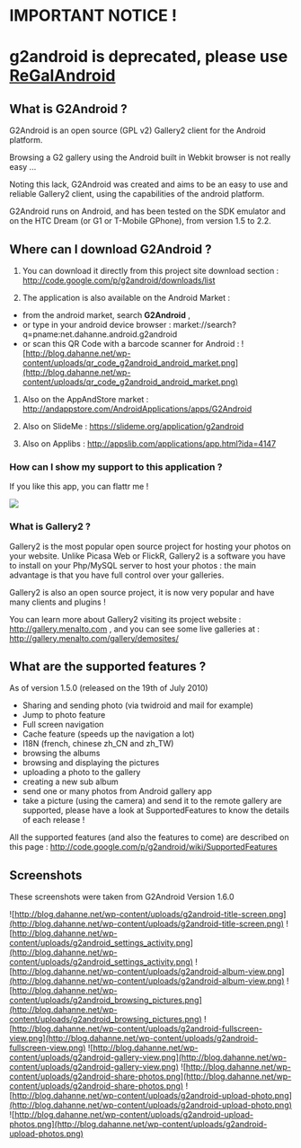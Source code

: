 # IMPORTANT NOTICE ! #
# g2android is deprecated, please use [ReGalAndroid](http://code.google.com/p/regalandroid/) #



## What is G2Android ? ##

G2Android is an open source (GPL v2) Gallery2 client for the Android platform.

Browsing a G2 gallery using the Android built in Webkit browser is not really easy ...

Noting this lack, G2Android was created and aims to be an easy to use and reliable Gallery2 client, using the capabilities of the android platform.

G2Android runs on Android, and has been tested on the SDK emulator and on the HTC Dream (or G1 or T-Mobile GPhone), from version 1.5 to 2.2.


## Where can I download G2Android ? ##
  1. You can download it directly from this project site download section : http://code.google.com/p/g2android/downloads/list

  1. The application is also available on the Android Market :
  * from the android market, search **G2Android** ,
  * or type in your android device browser : market://search?q=pname:net.dahanne.android.g2android
  * or scan this QR Code with a barcode scanner for Android :
![http://blog.dahanne.net/wp-content/uploads/qr_code_g2android_android_market.png](http://blog.dahanne.net/wp-content/uploads/qr_code_g2android_android_market.png)

  1. Also on the AppAndStore market :
http://andappstore.com/AndroidApplications/apps/G2Android

  1. Also on SlideMe :
https://slideme.org/application/g2android

  1. Also on Applibs :
http://appslib.com/applications/app.html?ida=4147

### How can I show my support to this application ? ###
If you like this app, you can flattr me !

[![](http://api.flattr.com/button/button-static-50x60.png)](http://flattr.com/thing/38389/G2Android)



### What is Gallery2 ? ###
Gallery2 is the most popular open source project for hosting your photos on your website.
Unlike Picasa Web or FlickR, Gallery2 is a software you have to install on your Php/MySQL server to host your photos : the main advantage is that you have full control over your galleries.

Gallery2 is also an open source project, it is now very popular and have many clients and plugins !

You can learn more about Gallery2 visiting its project website : http://gallery.menalto.com , and you can see some live galleries at : http://gallery.menalto.com/gallery/demosites/

## What are the supported features ? ##
As of version 1.5.0 (released on the 19th of July 2010)
  * Sharing and sending photo (via twidroid and mail for example)
  * Jump to photo feature
  * Full screen navigation
  * Cache feature (speeds up the navigation a lot)
  * I18N (french, chinese zh\_CN and zh\_TW)
  * browsing the albums
  * browsing and displaying the pictures
  * uploading a photo to the gallery
  * creating a new sub album
  * send one or many photos from Android gallery app
  * take a picture (using the camera) and send it to the remote gallery
are supported, please have a look at SupportedFeatures to know the details of each release !

All the supported features (and also the features to come) are described on this page : http://code.google.com/p/g2android/wiki/SupportedFeatures

## Screenshots ##
These screenshots were taken from G2Android Version 1.6.0

![http://blog.dahanne.net/wp-content/uploads/g2android-title-screen.png](http://blog.dahanne.net/wp-content/uploads/g2android-title-screen.png)
![http://blog.dahanne.net/wp-content/uploads/g2android_settings_activity.png](http://blog.dahanne.net/wp-content/uploads/g2android_settings_activity.png)
![http://blog.dahanne.net/wp-content/uploads/g2android-album-view.png](http://blog.dahanne.net/wp-content/uploads/g2android-album-view.png)
![http://blog.dahanne.net/wp-content/uploads/g2android_browsing_pictures.png](http://blog.dahanne.net/wp-content/uploads/g2android_browsing_pictures.png)
![http://blog.dahanne.net/wp-content/uploads/g2android-fullscreen-view.png](http://blog.dahanne.net/wp-content/uploads/g2android-fullscreen-view.png)
![http://blog.dahanne.net/wp-content/uploads/g2android-gallery-view.png](http://blog.dahanne.net/wp-content/uploads/g2android-gallery-view.png)
![http://blog.dahanne.net/wp-content/uploads/g2android-share-photos.png](http://blog.dahanne.net/wp-content/uploads/g2android-share-photos.png)
![http://blog.dahanne.net/wp-content/uploads/g2android-upload-photo.png](http://blog.dahanne.net/wp-content/uploads/g2android-upload-photo.png)
![http://blog.dahanne.net/wp-content/uploads/g2android-upload-photos.png](http://blog.dahanne.net/wp-content/uploads/g2android-upload-photos.png)